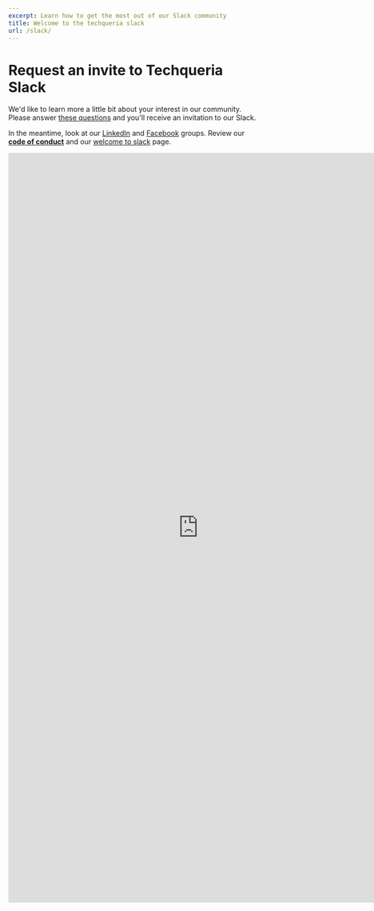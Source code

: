 ```yaml
---
excerpt: Learn how to get the most out of our Slack community
title: Welcome to the techqueria slack
url: /slack/
---
```


# Request an invite to Techqueria Slack

We'd like to learn more a little bit about your interest in our community.
Please answer
[these questions](https://docs.google.com/forms/d/e/1FAIpQLSdOHxMgRifkgekshIjNVvV5Ky4jlYIIbIhLwe1Z83ZF67is-Q/viewform)
and you'll receive an invitation to our Slack.

In the meantime, look at our [LinkedIn](https://www.linkedin.com/groups/13500636) and [Facebook](https://www.facebook.com/groups/techqueria/) groups.
Review our **[code of conduct](/code-of-conduct/)** and our
[welcome to slack](/welcome-to-slack) page.

<iframe src="https://docs.google.com/forms/d/e/1FAIpQLSdOHxMgRifkgekshIjNVvV5Ky4jlYIIbIhLwe1Z83ZF67is-Q/viewform?embedded=true" width="760" height="1500" frameborder="0" marginheight="0" marginwidth="0">Loading...</iframe>

